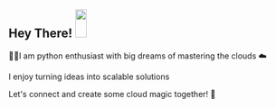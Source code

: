 <h2>
  Hey There!
  <img src="https://media.giphy.com/media/hvRJCLFzcasrR4ia7z/giphy.gif" width="20px" height="50px"/>
</h2>

👨‍💻I am python enthusiast with big dreams of mastering the clouds ☁️ 

I enjoy turning ideas into scalable solutions 

Let's connect and create some cloud magic together! 🚀
